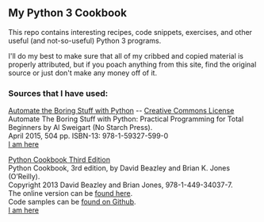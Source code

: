 ## My Python 3 Cookbook  

This repo contains interesting recipes, code snippets, exercises, and other useful (and not-so-useful) Python 3 programs.  

I'll do my best to make sure that all of my cribbed and copied material is properly attributed, but if you poach anything from this site, find the original source or just don't make any money off of it.  

### Sources that I have used:

[Automate the Boring Stuff with Python](https://automatetheboringstuff.com/) -- [Creative Commons License](https://creativecommons.org/licenses/by-nc-sa/4.0/)  
Automate The Boring Stuff with Python: Practical Programming for Total Beginners by Al Sweigart (No Starch Press).  
April 2015, 504 pp. ISBN-13: 978-1-59327-599-0  
[I am here](https://automatetheboringstuff.com/chapter2/)

[Python Cookbook Third Edition](http://www.onlineprogrammingbooks.com/python-cookbook-third-edition/)  
Python Cookbook, 3rd edition, by David Beazley and Brian K. Jones (O’Reilly).  
Copyright 2013 David Beazley and Brian Jones, 978-1-449-34037-7.  
The online version can be [found here](http://chimera.labs.oreilly.com/books/1230000000393/index.html).  
Code samples can be [found on Github](https://github.com/dabeaz/python-cookbook).  
[I am here](http://chimera.labs.oreilly.com/books/1230000000393/ch03.html#_performing_complex_valued_math)
